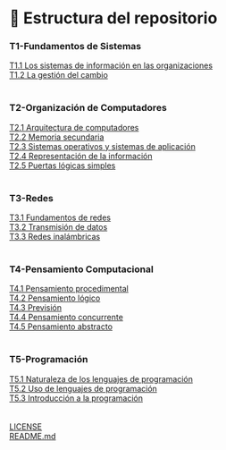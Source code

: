 # 📂 Estructura del repositorio

### T1-Fundamentos de Sistemas
[T1.1 Los sistemas de información en las organizaciones](T1-Fundamentos-de-sistemas/T1.1-Los-sistemas-de-informacion-en-las-organizaciones/)
<br>
[T1.2 La gestión del cambio](T1-Fundamentos-de-sistemas/T1.2-La-gestion-del-cambio/)
<br>
<br>
### T2-Organización de Computadores
[T2.1 Arquitectura de computadores](T2-Organizacion-de-computadores/T2.1-Arquitectura-de-computadores/)
<br>
[T2.2 Memoria secundaria](T2-Organizacion-de-computadores/T2.2-Memoria-secundaria/)
<br>
[T2.3 Sistemas operativos y sistemas de aplicación](T2-Organizacion-de-computadores/T2.3-Sistemas-operativos-y-sistemas-de-aplicacion/)
<br>
[T2.4 Representación de la información](T2-Organizacion-de-computadores/T2.4-Representacion-de-la-informacion/)
<br>
[T2.5 Puertas lógicas simples](T2-Organizacion-de-computadores/T2.5-Puertas-logicas-simples/)
<br>
<br>
### T3-Redes
[T3.1 Fundamentos de redes](T3-Redes/T3.1-Fundamentos-de-redes/)
<br>
[T3.2 Transmisión de datos](T3-Redes/T3.2-Transmision-de-datos/)
<br>
[T3.3 Redes inalámbricas](T3-Redes/T3.3-Redes-inalambricas/)
<br>
<br>
### T4-Pensamiento Computacional
[T4.1 Pensamiento procedimental](T4-Pensamiento-computacional/T4.1-Pensamiento-procedimental/)
<br>
[T4.2 Pensamiento lógico](T4-Pensamiento-computacional/T4.2-Pensamiento-logico/)
<br>
[T4.3 Previsión](T4-Pensamiento-computacional/T4.3-Prevision/)
<br>
[T4.4 Pensamiento concurrente](T4-Pensamiento-computacional/T4.4-Pensamiento-concurrente/)
<br>
[T4.5 Pensamiento abstracto](T4-Pensamiento-computacional/T4.5-Pensamiento-abstracto/)
<br>
<br>
### T5-Programación
[T5.1 Naturaleza de los lenguajes de programación](T5-Programacion/T5.1-Naturaleza-de-los-lenguajes-de-programacion/)
<br>
[T5.2 Uso de lenguajes de programación](T5-Programacion/T5.2-Uso-de-lenguajes-de-programacion/)
<br>
[T5.3 Introducción a la programación](T5-Programacion/T5.3-Introduccion-a-la-programacion/)
<br>
<br>
<br>
[LICENSE](LICENSE)
<br>
[README.md](README.md)
